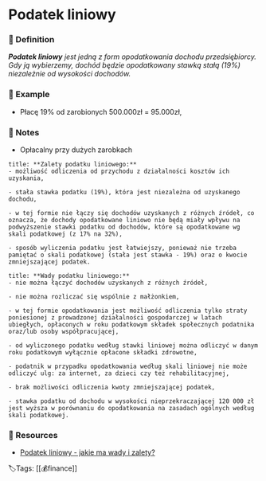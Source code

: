 # Podatek liniowy

### 📍 Definition 
 _**Podatek liniowy** jest jedną z form opodatkowania dochodu przedsiębiorcy. Gdy ją wybierzemy, dochód będzie opodatkowany stawką stałą (19%) niezależnie od wysokości dochodów._

### 🔎 Example
- Płacę 19% od zarobionych 500.000zł = 95.000zł,

### 📝 Notes
- Opłacalny przy dużych zarobkach
``` ad-note
title: **Zalety podatku liniowego:**
- możliwość odliczenia od przychodu z działalności kosztów ich uzyskania,

- stała stawka podatku (19%), która jest niezależna od uzyskanego dochodu,

- w tej formie nie łączy się dochodów uzyskanych z różnych źródeł, co oznacza, że dochody opodatkowane liniowo nie będą miały wpływu na podwyższenie stawki podatku od dochodów, które są opodatkowane wg skali podatkowej (z 17% na 32%),

- sposób wyliczenia podatku jest łatwiejszy, ponieważ nie trzeba pamiętać o skali podatkowej (stała jest stawka - 19%) oraz o kwocie zmniejszającej podatek.

```
``` ad-note
title: **Wady podatku liniowego:**
- nie można łączyć dochodów uzyskanych z różnych źródeł,

- nie można rozliczać się wspólnie z małżonkiem,

- w tej formie opodatkowania jest możliwość odliczenia tylko straty poniesionej z prowadzonej działalności gospodarczej w latach ubiegłych, opłaconych w roku podatkowym składek społecznych podatnika oraz/lub osoby współpracującej,

- od wyliczonego podatku według stawki liniowej można odliczyć w danym roku podatkowym wyłącznie opłacone składki zdrowotne,

- podatnik w przypadku opodatkowania według skali liniowej nie może odliczyć ulg: za internet, za dzieci czy też rehabilitacyjnej,

- brak możliwości odliczenia kwoty zmniejszającej podatek,

- stawka podatku od dochodu w wysokości nieprzekraczającej 120 000 zł jest wyższa w porównaniu do opodatkowania na zasadach ogólnych według skali podatkowej.
```

### 📂 Resources
- [Podatek liniowy - jakie ma wady i zalety?](https://poradnikprzedsiebiorcy.pl/-podatek-liniowy-w-dzialalnosci-gospodarczej-wady-i-zalety)


🏷Tags: [[💰finance]]